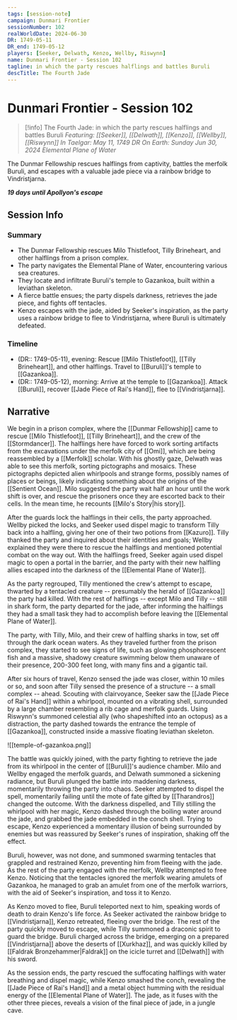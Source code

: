 ```yaml
---
tags: [session-note]
campaign: Dunmari Frontier
sessionNumber: 102
realWorldDate: 2024-06-30
DR: 1749-05-11
DR_end: 1749-05-12
players: [Seeker, Delwath, Kenzo, Wellby, Riswynn]
name: Dunmari Frontier - Session 102
tagline: in which the party rescues halflings and battles Buruli
descTitle: The Fourth Jade
---
```

# Dunmari Frontier - Session 102

>[!info] The Fourth Jade: in which the party rescues halflings and battles Buruli
> *Featuring: [[Seeker]], [[Delwath]], [[Kenzo]], [[Wellby]], [[Riswynn]]*
> *In Taelgar: May 11, 1749 DR*
> *On Earth: Sunday Jun 30, 2024*
> *Elemental Plane of Water*

The Dunmar Fellowship rescues halflings from captivity, battles the merfolk Buruli, and escapes with a valuable jade piece via a rainbow bridge to Vindristjarna.

***19 days until Apollyon's escape***
## Session Info
### Summary
- The Dunmar Fellowship rescues Milo Thistlefoot, Tilly Brineheart, and other halflings from a prison complex.
- The party navigates the Elemental Plane of Water, encountering various sea creatures.
- They locate and infiltrate Buruli's temple to Gazankoa, built within a leviathan skeleton.
- A fierce battle ensues; the party dispels darkness, retrieves the jade piece, and fights off tentacles.
- Kenzo escapes with the jade, aided by Seeker's inspiration, as the party uses a rainbow bridge to flee to Vindristjarna, where Buruli is ultimately defeated.

### Timeline
- (DR:: 1749-05-11), evening: Rescue [[Milo Thistlefoot]], [[Tilly Brineheart]], and other halflings. Travel to [[Buruli]]'s temple to [[Gazankoa]]. 
- (DR:: 1749-05-12), morning: Arrive at the temple to [[Gazankoa]]. Attack [[Buruli]], recover [[Jade Piece of Rai's Hand]], flee to [[Vindristjarna]]. 

## Narrative
We begin in a prison complex, where the [[Dunmar Fellowship]] came to rescue [[Milo Thistlefoot]], [[Tilly Brineheart]], and the crew of the [[Stormdancer]]. The halflings here have forced to work sorting artifacts from the excavations under the merfolk city of [[Omi]], which are being reassembled by a [[Merfolk]] scholar. With his ghostly gaze, Delwath was able to see this merfolk, sorting pictographs and mosaics. These pictographs depicted alien whirlpools and strange forms, possibly names of places or beings, likely indicating something about the origins of the [[Sentient Ocean]]. Milo suggested the party wait half an hour until the work shift is over, and rescue the prisoners once they are escorted back to their cells. In the mean time, he recounts [[Milo's Story|his story]]. 

After the guards lock the halflings in their cells, the party approached. Wellby picked the locks, and Seeker used dispel magic to transform Tilly back into a halfling, giving her one of their two potions from [[Kazuro]]. Tilly thanked the party and inquired about their identities and goals; Wellby explained they were there to rescue the halflings and mentioned potential combat on the way out. With the halflings freed, Seeker again used dispel magic to open a portal in the barrier, and the party with their new halfling allies escaped into the darkness of the [[Elemental Plane of Water]]. 

As the party regrouped, Tilly mentioned the crew's attempt to escape, thwarted by a tentacled creature -- presumably the herald of [[Gazankoa]] the party had killed. With the rest of halflings -- except Milo and Tilly -- still in shark form, the party departed for the jade, after informing the halflings they had a small task they had to accomplish before leaving the [[Elemental Plane of Water]]. 

The party, with Tilly, Milo, and their crew of halfling sharks in tow, set off through the dark ocean waters. As they traveled further from the prison complex, they started to see signs of life, such as  glowing phosphorescent fish and a massive, shadowy creature swimming below them unaware of their presence, 200-300 feet long, with many fins and a gigantic tail. 

After six hours of travel, Kenzo sensed the jade was closer, within 10 miles or so, and soon after Tilly sensed the presence of a structure -- a small complex -- ahead. Scouting with clairvoyance, Seeker saw the [[Jade Piece of Rai's Hand]] within a whirlpool, mounted on a vibrating shell, surrounded by a large chamber resembling a rib cage and merfolk guards. Using Riswynn's summoned celestial ally (who shapeshifted into an octopus) as a distraction, the party dashed towards the entrance the temple of [[Gazankoa]], constructed inside a massive floating leviathan skeleton. 

![[temple-of-gazankoa.png]]

The battle was quickly joined, with the party fighting to retrieve the jade from its whirlpool in the center of [[Buruli]]'s audience chamber. Milo and Wellby engaged the merfolk guards, and Delwath summoned a sickening radiance, but Buruli plunged the battle into maddening darkness, momentarily throwing the party into chaos. Seeker attempted to dispel the spell, momentarily failing until the mote of fate gifted by [[Tharandros]] changed the outcome. With the darkness dispelled, and Tilly stilling the whirlpool with her magic, Kenzo dashed through the boiling water around the jade, and grabbed the jade embedded in the conch shell. Trying to escape, Kenzo experienced a momentary illusion of being surrounded by enemies but was reassured by Seeker's runes of inspiration, shaking off the effect. 

Buruli, however, was not done, and summoned swarming tentacles that grappled and restrained Kenzo, preventing him from fleeing with the jade. As the rest of the party engaged with the merfolk, Wellby attempted to free Kenzo. Noticing that the tentacles ignored the merfolk wearing amulets of Gazankoa, he managed to grab an amulet from one of the merfolk warriors, with the aid of Seeker's inspiration, and toss it to Kenzo. 

As Kenzo moved to flee, Buruli teleported next to him, speaking words of death to drain Kenzo's life force. As Seeker activated the rainbow bridge to [[Vindristjarna]], Kenzo retreated, fleeing over the bridge. The rest of the party quickly moved to escape, while Tilly summoned a draconic spirit to guard the bridge. Buruli charged across the bridge, emerging on a prepared [[Vindristjarna]] above the deserts of [[Xurkhaz]], and was quickly killed by [[Faldrak Bronzehammer|Faldrak]] on the icicle turret and [[Delwath]] with his sword. 

As the session ends, the party rescued the suffocating halflings with water breathing and dispel magic, while Kenzo smashed the conch, revealing the [[Jade Piece of Rai's Hand]] and a metal object humming with the residual energy of the [[Elemental Plane of Water]]. The jade, as it fuses with the other three pieces, reveals a vision of the final piece of jade, in a jungle cave. 
